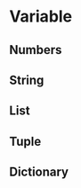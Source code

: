 # Variable

Numbers
------------------


String
------------------



List
------------------


Tuple
------------------


Dictionary
------------------
